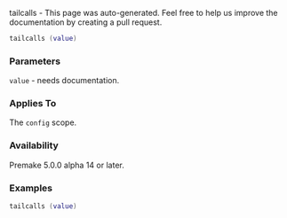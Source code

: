 tailcalls - This page was auto-generated. Feel free to help us improve the documentation by creating a pull request.

```lua
tailcalls (value)
```

### Parameters ###

`value` - needs documentation.

### Applies To ###

The `config` scope.

### Availability ###

Premake 5.0.0 alpha 14 or later.

### Examples ###

```lua
tailcalls (value)
```

